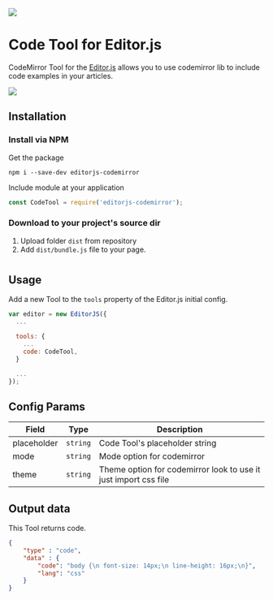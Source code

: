 ![](https://badgen.net/badge/Editor.js/v2.0/blue)

# Code Tool for Editor.js

CodeMirror Tool  for the [Editor.js](https://ifmo.su/editor) allows you to use codemirror lib to include code examples in your articles.

![](E:\html\LPM\@editorjs\codemirror\preview.gif)

## Installation

### Install via NPM

Get the package

```shell
npm i --save-dev editorjs-codemirror
```

Include module at your application

```javascript
const CodeTool = require('editorjs-codemirror');
```

### Download to your project's source dir

1. Upload folder `dist` from repository
2. Add `dist/bundle.js` file to your page.

# 

## Usage

Add a new Tool to the `tools` property of the Editor.js initial config.

```javascript
var editor = new EditorJS({
  ...

  tools: {
    ...
    code: CodeTool,
  }

  ...
});
```

## Config Params

| Field       | Type     | Description                                                     |
| ----------- | -------- | --------------------------------------------------------------- |
| placeholder | `string` | Code Tool's placeholder string                                  |
| mode        | `string` | Mode option for codemirror                                      |
| theme       | `string` | Theme option for codemirror look to use it just import css file |

## Output data

This Tool returns code.

```json
{
    "type" : "code",
    "data" : {
        "code": "body {\n font-size: 14px;\n line-height: 16px;\n}",
        "lang": "css"
    }
}
```
